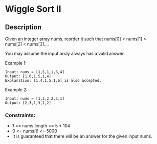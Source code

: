 # Wiggle Sort II

## Description

Given an integer array nums, reorder it such that nums[0] < nums[1] > nums[2] < nums[3]....

You may assume the input array always has a valid answer.
 
Example 1:
<!-- ![Alt](https://assets.leetcode.com/uploads/2021/03/25/ic234-q2-ex11.png) -->

```
Input: nums = [1,5,1,1,6,4]
Output: [1,6,1,5,1,4]
Explanation: [1,4,1,5,1,6] is also accepted.

```

Example 2:

```
Input: nums = [1,3,2,2,3,1]
Output: [2,3,1,3,1,2]
```

### Constraints:

- 1 <= nums.length <= 5 * 104
- 0 <= nums[i] <= 5000
- It is guaranteed that there will be an answer for the given input nums.